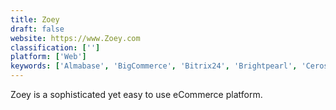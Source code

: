```yaml
---
title: Zoey
draft: false 
website: https://www.Zoey.com
classification: ['']
platform: ['Web']
keywords: ['Almabase', 'BigCommerce', 'Bitrix24', 'Brightpearl', 'Ceros', 'ClubExpress', 'Duda', 'EcWid', 'Justuno', 'Kartra', 'Netsuite SuiteCommerce', 'Proposify', 'ShippingEasy', 'Vue Storefront']
---
```

Zoey is a sophisticated yet easy to use eCommerce platform.